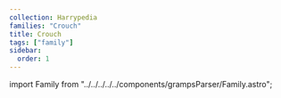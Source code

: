```yaml
---
collection: Harrypedia
families: "Crouch"
title: Crouch
tags: ["family"]
sidebar:
  order: 1
---
```

import Family from "../../../../../components/grampsParser/Family.astro";

<Family surn={frontmatter.surn} />

